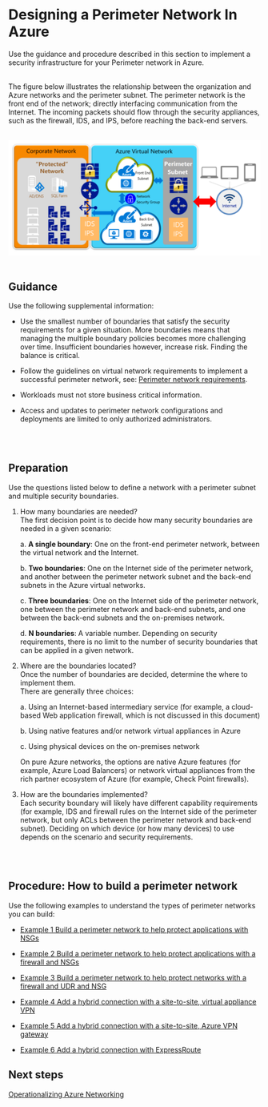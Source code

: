 # Designing a Perimeter Network In Azure
Use the guidance and procedure described in this section to implement a security infrastructure for your Perimeter network in Azure.
<br />
<br />

The figure below illustrates the relationship between the organization and Azure networks and the perimeter subnet. The perimeter network is the front end of the network; directly interfacing communication from the Internet. The incoming packets should flow through the security appliances, such as the firewall, IDS, and IPS, before reaching the back-end servers.
<br />
<br />

![PerimeterNetwork](https://github.com/alvarovitta/Azure-Networking/blob/master/images/PerimeterNetwork.png)
<br />
<br />

## Guidance
Use the following supplemental information:
- Use the smallest number of boundaries that satisfy the security requirements for a given situation. More boundaries means that managing the multiple boundary policies becomes more challenging over time. Insufficient boundaries however, increase risk. Finding the balance is critical. 
	
- Follow the guidelines on virtual network requirements to implement a successful perimeter network, see: [Perimeter network requirements](https://docs.microsoft.com/en-us/azure/best-practices-network-security#perimeter-network-requirements). 
- Workloads must not store business critical information.
- Access and updates to perimeter network configurations and deployments are limited to only authorized administrators.
<br />
<br />
	
## Preparation
Use the questions listed below to define a network with a perimeter subnet and multiple security boundaries.  
1. How many boundaries are needed?   
   The first decision point is to decide how many security boundaries are needed in a given scenario:   
   
    a. **A single boundary**: One on the front-end perimeter network, between the virtual network and the Internet.  
    
    b. **Two boundaries**: One on the Internet side of the perimeter network, and another between the perimeter network subnet and the back-end subnets in the Azure virtual networks.  
    
    c. **Three boundaries**: One on the Internet side of the perimeter network, one between the perimeter network and back-end subnets, and one between the back-end subnets and the on-premises network.  
    
    d. **N boundaries**: A variable number. Depending on security requirements, there is no limit to the number of security boundaries that can be applied in a given network.
	
2. Where are the boundaries located?  
   Once the number of boundaries are decided, determine the where to implement them.   
   There are generally three choices:  
   
   a. Using an Internet-based intermediary service (for example, a cloud-based Web application firewall, which is not discussed in this document)  
  
   b. Using native features and/or network virtual appliances in Azure  
  
   c. Using physical devices on the on-premises network

   On pure Azure networks, the options are native Azure features (for example, Azure Load Balancers) or network virtual appliances from the rich partner ecosystem of Azure (for example, Check Point firewalls).
	
3. How are the boundaries implemented?  
  Each security boundary will likely have different capability requirements (for example, IDS and firewall rules on the Internet side of the perimeter network, but only ACLs between the perimeter network and back-end subnet). Deciding on which device (or how many devices) to use depends on the scenario and security requirements. 
<br />
<br />

## Procedure:  How to build a perimeter network
Use the following examples to understand the types of perimeter networks you can build:
- [Example 1 Build a perimeter network to help protect applications with NSGs](https://docs.microsoft.com/en-us/azure/best-practices-network-security?toc=%2fazure%2fsecurity%2ftoc.json#example-1-build-a-perimeter-network-to-help-protect-applications-with-nsgs)

- [Example 2 Build a perimeter network to help protect applications with a firewall and NSGs](https://docs.microsoft.com/en-us/azure/best-practices-network-security?toc=%2fazure%2fsecurity%2ftoc.json#example-2-build-a-perimeter-network-to-help-protect-applications-with-a-firewall-and-nsgs)
- [Example 3 Build a perimeter network to help protect networks with a firewall and UDR and NSG](https://docs.microsoft.com/en-us/azure/best-practices-network-security?toc=%2fazure%2fsecurity%2ftoc.json#example-3-build-a-perimeter-network-to-help-protect-networks-with-a-firewall-and-udr-and-nsg)
- [Example 4 Add a hybrid connection with a site-to-site, virtual appliance VPN](https://docs.microsoft.com/en-us/azure/best-practices-network-security?toc=%2fazure%2fsecurity%2ftoc.json#example-4-add-a-hybrid-connection-with-a-site-to-site-virtual-appliance-vpn)
- [Example 5 Add a hybrid connection with a site-to-site, Azure VPN gateway](https://docs.microsoft.com/en-us/azure/best-practices-network-security?toc=%2fazure%2fsecurity%2ftoc.json#example-5-add-a-hybrid-connection-with-a-site-to-site-azure-vpn-gateway)
- [Example 6 Add a hybrid connection with ExpressRoute](https://docs.microsoft.com/en-us/azure/best-practices-network-security?toc=%2fazure%2fsecurity%2ftoc.json#example-6-add-a-hybrid-connection-with-expressroute)



## Next steps

[Operationalizing Azure Networking](5.0-Operationalizing-Azure-Networking.md)

